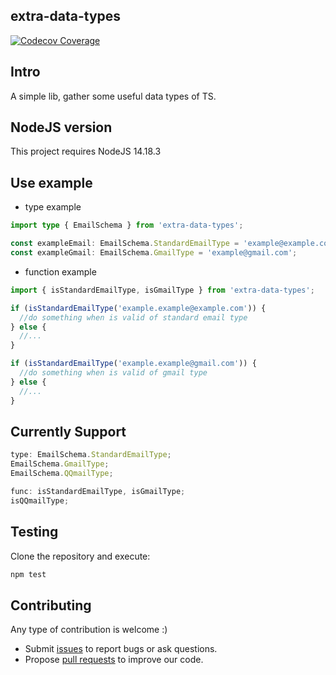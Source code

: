 ## extra-data-types

[![Codecov Coverage](https://img.shields.io/codecov/c/github/chen1415/extra-data-types/coverage.svg?style=flat-square)](https://codecov.io/gh/chen1415/extra-data-types/)

## Intro

A simple lib, gather some useful data types of TS.

## NodeJS version

This project requires NodeJS 14.18.3

## Use example

- type example

```ts
import type { EmailSchema } from 'extra-data-types';

const exampleEmail: EmailSchema.StandardEmailType = 'example@example.com';
const exampleGmail: EmailSchema.GmailType = 'example@gmail.com';
```

- function example

```ts
import { isStandardEmailType, isGmailType } from 'extra-data-types';

if (isStandardEmailType('example.example@example.com')) {
  //do something when is valid of standard email type
} else {
  //...
}

if (isStandardEmailType('example.example@gmail.com')) {
  //do something when is valid of gmail type
} else {
  //...
}
```

## Currently Support

```ts
type: EmailSchema.StandardEmailType;
EmailSchema.GmailType;
EmailSchema.QQmailType;

func: isStandardEmailType, isGmailType;
isQQmailType;
```

## Testing

Clone the repository and execute:

```bash
npm test
```

## Contributing

Any type of contribution is welcome :)

- Submit [issues](https://github.com/chen1415/extra-data-types/issues) to report bugs or ask questions.
- Propose [pull requests](https://github.com/chen1415/extra-data-types/pulls) to improve our code.
